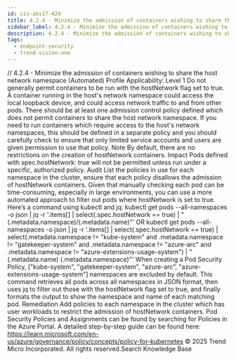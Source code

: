 ```yaml
---
id: cis-aks17-424
title: 4.2.4 - Minimize the admission of containers wishing to share the host network namespace (Automated)
sidebar_label: 4.2.4 - Minimize the admission of containers wishing to share the host network namespace (Automated)
description: 4.2.4 - Minimize the admission of containers wishing to share the host network namespace (Automated)
tags:
  - endpoint-security
  - trend-vision-one
---
```


/*<![CDATA[*/ $('#title').html($('meta[name=map-description]').attr('content')); /*]]>*/ 4.2.4 - Minimize the admission of containers wishing to share the host network namespace (Automated) Profile Applicability: Level 1 Do not generally permit containers to be run with the hostNetwork flag set to true. A container running in the host's network namespace could access the local loopback device, and could access network traffic to and from other pods. There should be at least one admission control policy defined which does not permit containers to share the host network namespace. If you need to run containers which require access to the host's network namespaces, this should be defined in a separate policy and you should carefully check to ensure that only limited service accounts and users are given permission to use that policy. Note By default, there are no restrictions on the creation of hostNetwork containers. Impact Pods defined with spec.hostNetwork: true will not be permitted unless run under a specific, authorized policy. Audit List the policies in use for each namespace in the cluster, ensure that each policy disallows the admission of hostNetwork containers. Given that manually checking each pod can be time-consuming, especially in large environments, you can use a more automated approach to filter out pods where hostNetwork is set to true. Here’s a command using kubectl and jq: kubectl get pods --all-namespaces -o json | jq -r '.items[] | select(.spec.hostNetwork == true) | "\(.metadata.namespace)/\(.metadata.name)"' OR kubectl get pods --all-namespaces -o json | jq -r '.items[] | select(.spec.hostNetwork == true) | select(.metadata.namespace != "kube-system" and .metadata.namespace != "gatekeeper-system" and .metadata.namespace != "azure-arc" and .metadata.namespace != "azure-extensions-usage-system") | "\(.metadata.name) \(.metadata.namespace)"' When creating a Pod Security Policy, ["kube-system", "gatekeeper-system", "azure-arc", "azure-extensions-usage-system"] namespaces are excluded by default. This command retrieves all pods across all namespaces in JSON format, then uses jq to filter out those with the hostNetwork flag set to true, and finally formats the output to show the namespace and name of each matching pod. Remediation Add policies to each namespace in the cluster which has user workloads to restrict the admission of hostNetwork containers. Pod Security Policies and Assignments can be found by searching for Policies in the Azure Portal. A detailed step-by-step guide can be found here: https://learn.microsoft.com/en-us/azure/governance/policy/concepts/policy-for-kubernetes © 2025 Trend Micro Incorporated. All rights reserved.Search Knowledge Base